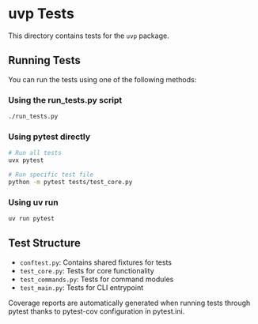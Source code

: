 # uvp Tests

This directory contains tests for the `uvp` package.

## Running Tests

You can run the tests using one of the following methods:

### Using the run_tests.py script

```bash
./run_tests.py
```

### Using pytest directly

```bash
# Run all tests
uvx pytest

# Run specific test file
python -m pytest tests/test_core.py
```

### Using uv run

```bash
uv run pytest
```

## Test Structure

- `conftest.py`: Contains shared fixtures for tests
- `test_core.py`: Tests for core functionality
- `test_commands.py`: Tests for command modules
- `test_main.py`: Tests for CLI entrypoint

Coverage reports are automatically generated when running tests through pytest thanks to pytest-cov
configuration in pytest.ini.
